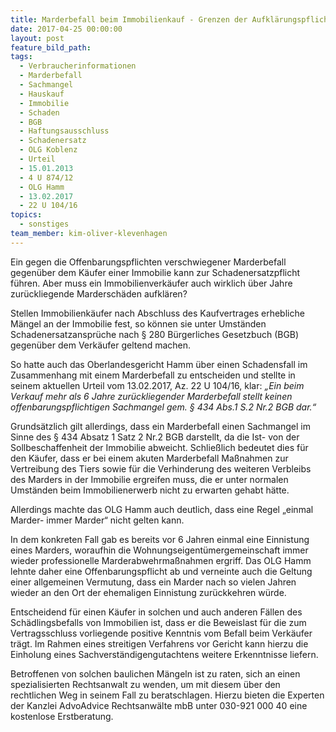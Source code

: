 ```yaml
---
title: Marderbefall beim Immobilienkauf - Grenzen der Aufklärungspflicht
date: 2017-04-25 00:00:00
layout: post
feature_bild_path:
tags:
  - Verbraucherinformationen
  - Marderbefall
  - Sachmangel
  - Hauskauf
  - Immobilie
  - Schaden
  - BGB
  - Haftungsausschluss
  - Schadenersatz
  - OLG Koblenz
  - Urteil
  - 15.01.2013
  - 4 U 874/12
  - OLG Hamm
  - 13.02.2017
  - 22 U 104/16
topics:
  - sonstiges
team_member: kim-oliver-klevenhagen
---
```



Ein gegen die Offenbarungspflichten verschwiegener Marderbefall gegen&uuml;ber dem K&auml;ufer einer Immobilie kann zur Schadenersatzpflicht f&uuml;hren. Aber muss ein Immobilienverk&auml;ufer auch wirklich &uuml;ber Jahre zur&uuml;ckliegende Mardersch&auml;den aufkl&auml;ren?

Stellen Immobilienk&auml;ufer nach Abschluss des Kaufvertrages erhebliche M&auml;ngel an der Immobilie fest, so k&ouml;nnen sie unter Umst&auml;nden Schadenersatzanspr&uuml;che nach &sect; 280 B&uuml;rgerliches Gesetzbuch (BGB) gegen&uuml;ber dem Verk&auml;ufer geltend machen.

So hatte auch das Oberlandesgericht Hamm &uuml;ber einen Schadensfall im Zusammenhang mit einem Marderbefall zu entscheiden und stellte in seinem aktuellen Urteil vom 13.02.2017, Az. 22 U 104/16, klar: *„Ein beim Verkauf mehr als 6 Jahre zur&uuml;ckliegender Marderbefall stellt keinen offenbarungspflichtigen Sachmangel gem. &sect; 434 Abs.1 S.2 Nr.2 BGB dar.“*

Grunds&auml;tzlich gilt allerdings, dass ein Marderbefall einen Sachmangel im Sinne des &sect; 434 Absatz 1 Satz 2 Nr.2 BGB darstellt, da die Ist- von der Sollbeschaffenheit der Immobilie abweicht. Schlie&szlig;lich bedeutet dies f&uuml;r den K&auml;ufer, dass er bei einem akuten Marderbefall Ma&szlig;nahmen zur Vertreibung des Tiers sowie f&uuml;r die Verhinderung des weiteren Verbleibs des Marders in der Immobilie ergreifen muss, die er unter normalen Umst&auml;nden beim Immobilienerwerb nicht zu erwarten gehabt h&auml;tte.

Allerdings machte das OLG Hamm auch deutlich, dass eine Regel „einmal Marder- immer Marder“ nicht gelten kann.

In dem konkreten Fall gab es bereits vor 6 Jahren einmal eine Einnistung eines Marders, woraufhin die Wohnungseigent&uuml;mergemeinschaft immer wieder professionelle Marderabwehrma&szlig;nahmen ergriff. Das OLG Hamm lehnte daher eine Offenbarungspflicht ab und verneinte auch die Geltung einer allgemeinen Vermutung, dass ein Marder nach so vielen Jahren wieder an den Ort der ehemaligen Einnistung zur&uuml;ckkehren w&uuml;rde.

Entscheidend f&uuml;r einen K&auml;ufer in solchen und auch anderen F&auml;llen des Sch&auml;dlingsbefalls von Immobilien ist, dass er die Beweislast f&uuml;r die zum Vertragsschluss vorliegende positive Kenntnis vom Befall beim Verk&auml;ufer tr&auml;gt. Im Rahmen eines streitigen Verfahrens vor Gericht kann hierzu die Einholung eines Sachverst&auml;ndigengutachtens weitere Erkenntnisse liefern.

Betroffenen von solchen baulichen M&auml;ngeln ist zu raten, sich an einen spezialisierten Rechtsanwalt zu wenden, um mit diesem &uuml;ber den rechtlichen Weg in seinem Fall zu beratschlagen. Hierzu bieten die Experten der Kanzlei AdvoAdvice Rechtsanw&auml;lte mbB unter 030-921 000 40 eine kostenlose Erstberatung.